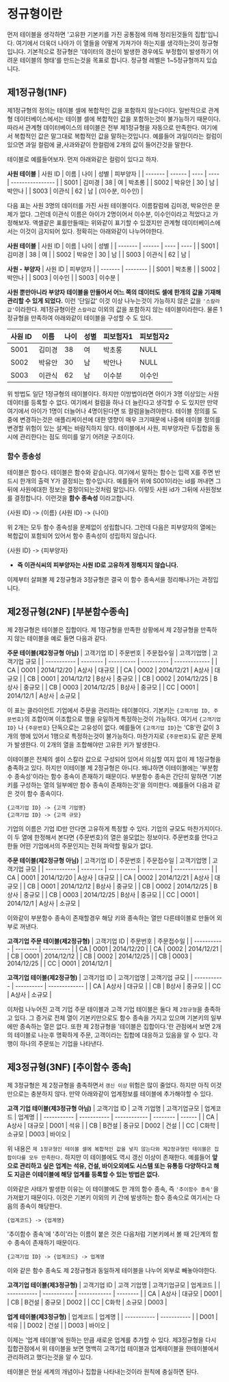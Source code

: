 # 정규형이란
먼저 테이블을 생각하면 '고유한 기본키를 가진 공통점에 의해 정리된것들의 집합'입니다. 여기에서 더욱더 나아가 이 열들을 어떻게 가져가야 하는지를 생각하는것이 정규형입니다. 기본적으로 정규형은 '데이터의 갱신이 발생한 경우에도 부정합이 발생하기 어려운 테이블의 형태'를 만드는것을 목표로 합니다. 
정규형 레벨은 1~5정규형까지 있습니다. 

## 제1정규형(1NF)
제1정규형의 정의는 테이블 셀에 복합적인 값을 포함하지 않는다이다. 일반적으로 관계형 데이터베이스에서는 테이블 셀에 복합적인 값을 포함하는것이 불가능하기 때문이다. 따라서 관계형 데이터베이스의 테이블은 전부 제1정규형을 자동으로 만족한다. 여기에서 복합적인 값은 말그대로 복합적인 값을 말하는것입니다. 예를들어 과일이라는 컬럼이있으면 과일 컬럼에 귤,사과와같이 한컬럼에 2개의 값이 들어간것을 말한다.

테이블로 예를들어보자. 먼저 아래와같은 컬럼이 있다고 하자.

**사원 테이블**
| 사원 ID | 이름   | 나이 | 성별 | 피부양자         |
| ------- | ------ | ---- | ---- | ---------------- |
| S001    | 김미경 | 38   | 여   | 박초롱           |
| S002    | 박유안 | 30   | 남   | 박안나           |
| S003    | 이관식 | 62   | 남   | (이수분, 이수인) |

다음 표는 사원 3명의 데이터를 가진 사원 테이블이다. 이름칼럼에 김미경, 박유안은 문제가 없다. 그런데 이관식 이름은 아이가 2명이어서 이수분, 이수인이라고 적었다고 가정해보자. 액셀같은 표를만들때는 위와같이 표기할 수 있겠지만 관계형 데이터베이스에서는 이것이 금지되어 있다. 정확히는 아래와같이 나누어야한다.


**사원 테이블**
| 사원 ID | 이름   | 나이 | 성별 |
| ------- | ------ | ---- | ---- |
| S001    | 김미경 | 38   | 여   |
| S002    | 박유안 | 30   | 남   |
| S003    | 이관식 | 62   | 남   |


**사원 - 부양자**
| 사원 ID | 피부양자 |
| ------- | -------- |
| S001    | 박초롱   |
| S002    | 박안나   |
| S003    | 이수인   |
| S003    | 이수분   |

**사원 뿐만아니라 부양자 테이블을 만들어서 어느 쪽의 데이터도 셀에 한개의 값을 기재해 관리할 수 있게 되었다.** 이런 '단일값' 이것 이상 나누는것이 가능하지 않은 값을 `'스칼라값'`이라한다. 제1정규형이란 `스칼라값` 이외의 값을 포함하지 않는 테이블이라한다. 물론 1정규형을 만족하여 아래와같이 테이블을 구성할 수 도 있다.

| 사원 ID | 이름   | 나이 | 성별 | 피보험자1 | 피보험자2 |
| ------- | ------ | ---- | ---- | --------- | --------- |
| S001    | 김미경 | 38   | 여   | 박초롱    | NULL      |
| S002    | 박유안 | 30   | 남   | 박안나    | NULL      |
| S003    | 이관식 | 62   | 남   |이수분   | 이수인    |

위 방법도 일단 1정규형의 테이블이다. 하지만 이방법이라면 아이가 3명 이상있는 사원 데이터를 등록할 수 없다. 여기에서 컬럼을 하나 더 늘린다고 생각할 수 도 있지만 만약 여기에서 아이가 1명이 더늘어나 4명이된다면 또 컬럼을늘려야한다. 테이블 정의를 도중에 변경하는것은 애플리케이션에 대한 영향이 매우 크기때문에 나중에 테이블 정의를 변경할 위험이 있는 설계는 바람직하지 않다. 테이블에서 사원, 피부양자란 두집합을 동시에 관리한다는 점도 의미를 알기 어려운 구조이다.

### 함수 종송성
테이블은 함수다.
테이블은 함수와 같습니다. 여기에서 말하는 함수는 입력 X를 주면 반드시 한개의 출력 Y가 결정되는 함수입니다. 예를들어 위에 S001이라는 id를 꺼내면 그뒤에 사원에대한 정보는 결정이되는것처럼 말입니다. 이렇듯 사원 id가 그뒤에 사원정보를 결정합니다. 이런것을 **함수 종속성** 이라고합니다.

{사원 ID} -> {이름}
{사원 ID} -> {나이}

위 2개는 모두 함수 종속성을 문제없이 성립합니다. 그런데 다음은 피부양자의 열에는 복합값이 포함되어 있어서 함수 종속성이 성립하지 않습니다. 

{사원 ID} -> {피부양자}

* **즉 이관식씨의 피부양자는 사원 ID로 고유하게 정해지지 않습니다.**



이제부터 살펴볼 제 2정규형과 3정규형은 결국 이 함수 종속서을 정리해나가는 과정입니다.


## 제2정규형(2NF) [부분함수종속]
제 2정규형은 테이블은 집합이다. 제 1정규형을 만족한 상황에서 제 2정규형을 만족하지 않는 테이블을 예로 들면 다음과 같다.

**주문 테이블(제2정규형 아님)**
| 고객기업 ID | 주문번호 | 주문접수일 | 고객기업명 | 고객기업 규모 |
| ----------- | -------- | ---------- | ---------- | ------------- |
| CA          | O001     | 2014/12/20 | A상사      | 대규모        |
| CA          | O002     | 2014/12/21 | A상사      | 대규모              |
| CB          | O001     | 2014/12/12 | B상사      | 중규모              |
| CB          | O002     | 2014/12/25 | B상사      | 중규모              |
| CB          | O003     | 2014/12/25 | B상사      | 중규모              |
| CC          | O001     | 2014/12/1 | A상사      | 소규모              |

이 표는 클라이언트 기업에서 주문을 관리하는 테이블이다. 기본키는 `{고객기업 ID, 주문번호}`의 조합이며 이조합으로 행을 유일하게 특정하는것이 가능하다. 여기서 `{고객기업 ID}` 나 `{주문번호}` 단독으로는 고유성이 없다. 예를들어 `{고객기업 ID}`는 'CB'란 값이 3개의 행에 있어서 1행으로 특정하는것이 불가능하다. 마찬가지로 `{주문번호}`도 같은 문제가 발생한다. 이 2개의 열을 조합해야만 고유한 키가 발생한다.

이테이블은 전체의 셀이 스칼라 값으로 구성되어 있어서 의심할 여지 없이 제 1정규형을 충족하고 있다. 하지만 이테이블 제 2정규형은 아니다. 왜냐하면 이테이블에는 '부분함수 종속성'이라는 함수 종속이 존재하기 때문이다. 부분함수 종속은 간단히 말하면 '기본키를 구성하는 열의 일부에만 함수 종속이 존재하는것'을 의미한다. 예를들어 다음과 같은 것이 함수 종속이다.

```
{고객기업 ID} -> {고객 기업명}
{고객기업 ID} -> {고객 규모}
```

기업의 이름은 기업 ID만 안다면 고유하게 특정할 수 있다. 기업의 규모도 마찬가지이다. 이 두 열에 한정해서 본다면 {주문번호}의 열은 쓸모없는 정보이다. 주문번호를 안다고 한들 어떤 기업에서의 주문인지는 전혀 파악할 필요가 없다.

**주문 테이블(제2정규형 아님)**
| 고객기업 ID | 주문번호 | 주문접수일 | 고객기업명 | 고객기업 규모 |
| ----------- | -------- | ---------- | ---------- | ------------- |
| CA          | O001     | 2014/12/20 | A상사      | 대규모        |
| CA          | O002     | 2014/12/21 | A상사      | 대규모        |
| CB          | O001     | 2014/12/12 | B상사      | 중규모        |
| CB          | O002     | 2014/12/25 | B상사      | 중규모        |
| CB          | O003     | 2014/12/25 | B상사      | 중규모        |
| CC          | O001     | 2014/12/1  | A상사      | 소규모        |

이와같이 부분함수 종속이 존재할경우 해당 키와 종속하는 열만 다른테이블로 만들어 외부로 꺼낸다.

**고객기업 주문 테이블(제2정규형)**
|  고객기업 ID | 주문번호 | 주문접수일 |
| ----------- | -------- | ---------- |
| CA          | O001     | 2014/12/20 |
| CA          | O002     | 2014/12/21 |
| CB          | O001     | 2014/12/12 |
| CB          | O002     | 2014/12/25 |
| CB          | O003     | 2014/12/25 |
| CC          | O001     | 2014/12/1 |        


**고객기업 테이블(제2정규형)**
| 고객기업 ID | 고객기업명 | 고객기업 규모 |
| ----------- | ---------- | ------------- |
| CA          | A상사      | 대규모        |
| CB          | B상사      | 중규모        |
| CC          | A상사      | 소규모        |

이처럼 나누어진 고객 기업 주문 테이블과 고객 기업 테이블은 둘다 제 `2정규형`을 충족하고 있다. 그 증거로 전체 열이 기본키만으로도 함수 종속을 가지고 있으며 기본키의 일부에만 종속하는 열은 없다. 또한 제 2정규형을 '테이블은 집합이다.'란 관점에서 보면 2개의 테이블로 나눈후 명확하게 주문, 고객이라는 집합에 대응하고 있음을 알 수 있다. 각행이 하나의 주문또는 기업을 나타낸다.


## 제3정규형(3NF) [추이함수 종속]
제 3정규형은
제 2정규형을 충족하면서 `갱신 이상` 위험은 많이 줄었다. 하지만 아직 이것만으로는 충분하지 않다. 만약 아래와같이 업계정보를 테이블에 추가해야할 수 있다.

**고객 기업 테이블(제3정규형 아님)**
| 고객기업 ID | 고객 기업명 | 고객기업규모 | 업계코드 | 업계명 |
| ----------- | ----------- | ------------ | -------- | ------ |
| CA          | A상사       | 대규모       | D001     | 석유   |
| CB          | B건설       | 중규모       | D002     | 건설   |
| CC          | C화학       | 소규모       | D003     | 바이오 |

위 내용은 `제 1정규형인 테이블 셀에 복합적인 값을 넣지 않는다와 제2정규형인 테이블은 집합이다를 모두 만족한다.` 하지만 이 테이블에도 역시 갱신 이상이 존재한다. 예를들어 **앞으로 관리하고 싶은 업계는 석유, 건설, 바이오외에도 시스템 또는 유통등 다양하다고 해도 지금은 이테이블에 해당 업계를 등록할 수 있는 방법은 없다.**

이와같은 사태가 발생한 이유는 이 테이블에도 한 개의 함수 종속, 즉 `'추이함수 종속'`을 가져왔기 때문이다. 이것은 기본키 이외의 키 간에 발생하는 함수 종속으로 여기서는 다음의 종속이 해당한다.

```
{업계코드} -> {업계명}
```

'추이함수 종속'에 '추이'라는 이름이 붙은 것은 다음처럼 기본키에서 볼 때 2단계의 함수 종속이 존재하기 때문이다.
```
{고객기업 ID} -> {업계코드} -> 업계명
```
이와 같은 함수 종속도 제 2정규형과 동일하게 테이블을 나누어 외부로 빼놓아야한다.

**고객기업 테이블(제3정규형)**
| 고객기업 ID | 고객 기업명 | 고객기업규모 | 업계코드 | 
| ----------- | ----------- | ------------ | -------- | 
| CA          | A상사       | 대규모       | D001     | 
| CB          | B건설       | 중규모       | D002     | 
| CC          | C화학       | 소규모       | D003     | 

**업계 테이블(제3정규형)**
| 업계코드 | 업계명 |
| ----------- | ----------- |
| D001          | 석유       | 
| D002          | 건설       | 
| D003          | 바이오       | 

이제는 '업계 테이블'에 원하는 만큼 새로운 업계를 추가할 수 있다. 제3정규형을 다시 집합관점에서 위 테이블을 보면 명백히 고객기업 테이블과 업계테이블을 한테이블에서 관리하려고 했다는것을 알 수 있다.


테이블은 현실 세계의 개념이나 집합을 나타내는것이라 원칙에 충실하면 된다. 


